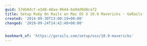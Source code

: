 ```yaml
---
guid: 57db0dcf-e3d8-48aa-9644-0a9dd9d8ca72
title: Setup Ruby On Rails on Mac OS X 10.9 Mavericks - GoRails
created: '2014-09-30T13:00:19+00:00'
changed: '2019-09-24T14:42:40+00:00'


bookmark_of: 'https://gorails.com/setup/osx/10.9-mavericks'
---
```




